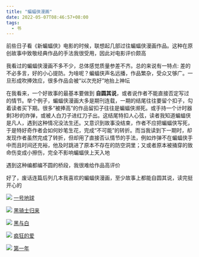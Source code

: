 ```yaml
---
title: "蝙蝠侠漫画"
date: 2022-05-07T08:46:57+08:00
tags:
  - 书
---
```


前些日子看《新蝙蝠侠》电影的时候，联想起几部过往蝙蝠侠漫画作品。这种在原创故事中致敬经典作品的手法我很受用，因此对电影评价颇高

我看过的蝙蝠侠漫画不多不少，总体感觉质量参差不齐。总的来说有一特点: 差的不必多言，好的小心提防。为啥呢？蝙蝠侠声名远播，作品繁杂，受众又够广。一旦形成吹捧效应，很多作品会被“以次充好”地抬上神坛

在我看来，一个好故事的最基本要做到 **自圆其说**，或者说作者不能直接否定写过的情节。举个例子，蝙蝠侠漫画大多是期刊连载，一期的结尾往往要留个扣子，勾着读者买下期。很多“被捧高”的作品留扣子往往是蝙蝠侠濒死。或手持一个计时器剩3秒的炸弹，或被人白刀子进红刀子出。这结尾特扣人心弦，读者我知道蝙蝠侠是凡人，遇到这种情况没法生还。又意识到故事没结束，作者不应把蝙蝠侠写死，于是特好奇作者会如何妙笔生花，完成“不可能”的转折。而当我读到下一期时，却发现作者虽然完成了转折，但却用了直接否认情节的手法，例如炸弹不在蝙蝠侠手中而且时间还充裕，他及时跳进了原本不存在的防空洞里；又或者原本被捅穿的致命伤变成小擦伤，完全不影响蝙蝠侠上天入地

遇到这种编都编不圆的桥段，我很难给作品高评价

好了，废话连篇后列几本我喜欢的蝙蝠侠漫画，至少故事上都能自圆其说，读完挺开心的

![](/img/books/batman_earth_one.jpeg)
[一号地球](https://book.douban.com/subject/22637827/)

![](/img/books/batman_the_dark_knight_returns.jpeg)
[黑骑士归来](https://book.douban.com/subject/26874785/)

![](/img/books/batman_black_and_white.jpeg)
[黑与白](https://book.douban.com/subject/26681247/)

![](/img/books/batman_mad_love.jpeg)
[疯狂的爱](https://book.douban.com/subject/27131506/)

![](/img/books/batman_year_one.jpeg)
[第一年](https://book.douban.com/subject/35045340/)
